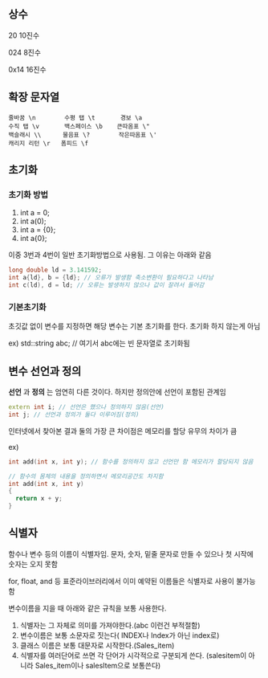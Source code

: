## 상수
20 10진수

024 8진수

0x14 16진수

## 확장 문자열
```
줄바꿈 \n        수평 탭 \t       경보 \a
수직 탭 \v       백스페이스 \b    큰따옴표 \"
백슬래시 \\      물음표 \?        작은따옴표 \'
캐리지 리턴 \r   폼피드 \f
```

## 초기화
### 초기화 방법
1. int a = 0;
2. int a(0);
3. int a = {0};
4. int a{0};

이중 3번과 4번이 일반 초기화방법으로 사용됨. 그 이유는 아래와 같음
```c++
long double ld = 3.141592;
int a{ld}, b = {ld}; // 오류가 발생함 축소변환이 필요하다고 나타남
int c(ld), d = ld; // 오류는 발생하지 않으나 값이 잘려서 들어감
```

### 기본초기화
초깃값 없이 변수를 지정하면 해당 변수는 기본 초기화를 한다. 초기화 하지 않는게 아님

ex) std::string abc; // 여기서 abc에는 빈 문자열로 초기화됨

## 변수 선언과 정의
__선언__ 과 __정의__ 는 엄연히 다른 것이다. 하지만 정의안에 선언이 포함된 관계임
```c++
extern int i; // 선언은 했으나 정의하지 않음(선언)
int j; // 선언과 정의가 둘다 이루어짐(정의)
```
인터넷에서 찾아본 결과 둘의 가장 큰 차이점은 메모리를 할당 유무의 차이가 큼

ex)
```c++
int add(int x, int y); // 함수를 정의하지 않고 선언만 함 메모리가 할당되지 않음

// 함수의 몸체의 내용을 정의하면서 메모리공간도 차지함
int add(int x, int y)
{
  return x + y;
}
```

## 식별자
함수나 변수 등의 이름이 식별자임. 문자, 숫자, 밑줄 문자로 만들 수 있으나 첫 시작에 숫자는 오지 못함

for, float, and 등 표준라이브러리에서 이미 예약된 이름들은 식별자로 사용이 불가능함

변수이름을 지을 때 아래와 같은 규칙을 보통 사용한다.
1. 식별자는 그 자체로 의미를 가져야한다.(abc 이런건 부적절함)
2. 변수이름은 보통 소문자로 짓는다( INDEX나 Index가 아닌 index로)
3. 클래스 이름은 보통 대문자로 시작한다.(Sales_item)
4. 식별자를 여러단어로 쓰면 각 단어가 시각적으로 구분되게 쓴다.
   (salesitem이 아니라 Sales_item이나 salesItem으로 보통쓴다)

   
